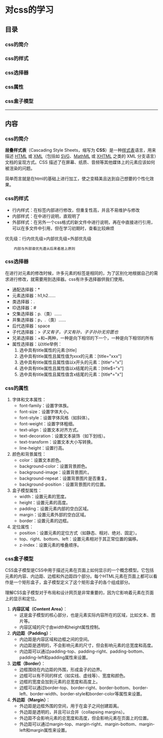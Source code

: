 # 对css的学习

## 目录

### css的简介

### css的样式

### css选择器

### css属性

### css盒子模型

------

## 内容

### css的简介

**层叠样式表**（Cascading Style Sheets，缩写为 **CSS**）是一种[样式表](https://developer.mozilla.org/zh-CN/docs/Web/API/StyleSheet)语言，用来描述 [HTML](https://developer.mozilla.org/zh-CN/docs/Web/HTML) 或 [XML](https://developer.mozilla.org/zh-CN/docs/Web/XML/XML_introduction)（包括如 [SVG](https://developer.mozilla.org/zh-CN/docs/Web/SVG)、[MathML](https://developer.mozilla.org/zh-CN/docs/Web/MathML) 或 [XHTML](https://developer.mozilla.org/zh-CN/docs/Glossary/XHTML) 之类的 XML 分支语言）文档的呈现方式。CSS 描述了在屏幕、纸质、音频等其他媒体上的元素应该如何被渲染的问题。

简单而言就是在html的基础上进行加工，使之变精美且达到自己想要的个性化效果。



### css的样式

- 行内样式：在标签内部进行修改，但重复性高，并且不易维护与修改
- 内部样式：在<head>中进行说明，直观明了
- 外部样式：在另外一个css格式的新文件中进行说明，再在<head>中直接进行引用，可以在多文件中引用，但在学习初期时，查看比较麻烦

优先级：行内优先级>内部优先级=外部优先级

 		内部与外部谁优先遵从后来者居上原则



### css选择器

在进行对元素的修改时候，许多元素的标签是相同的，为了区别化地根据自己的需求进行修改，就需要用到选择器。css有许多选择器供我们使用。

- 通配选择器：*
- 元素选择器：h1,h2……
- 类选择器：.
- ID选择器：#
- 交集选择器：p.（类）……
- 并集选择器：p，.（类）……
- 后代选择器：space
- 子代选择器：>                   *子又有子，子又有孙，子子孙孙无穷匮也*
- 兄弟选择器：+和~两种，一种是向下相邻的下一个，一种是向下相邻的所有
- 属性选择器：以title举例：
  1. 选中具有title属性的元素:[title]
  2. 选中具有title属性且属性值为xxx的元素：[title="xxx"]
  3. 选中具有title属性且属性值以x开头的元素：[title^="x"]
  4. 选中具有title属性且属性值以x结尾的元素：[title$="x"]
  5. 选中具有title属性且属性值含x结尾的元素：[title*="x"]

### css的属性

1. 字体和文本属性：
   - font-family：设置字体族。
   - font-size：设置字体大小。
   - font-style：设置字体风格（如斜体）。
   - font-weight：设置字体粗细。
   - text-align：设置文本对齐方式。
   - text-decoration：设置文本装饰（如下划线）。
   - text-transform：设置文本大小写转换。
   - line-height：设置行高。
2. 颜色和背景属性：
   - color：设置文本颜色。
   - background-color：设置背景颜色。
   - background-image：设置背景图片。
   - background-repeat：设置背景图片是否重复。
   - background-position：设置背景图片的位置。
3. 盒子模型属性：
   - width：设置元素的宽度。
   - height：设置元素的高度。
   - padding：设置元素内部的空白区域。
   - margin：设置元素外部的空白区域。
   - border：设置元素的边框。
4. 定位属性：
   - position：设置元素的定位方式（如静态、相对、绝对、固定）。
   - top、right、bottom、left：设置元素相对于其正常位置的偏移。
   - z-index：设置元素的堆叠顺序。

### css盒子模型

CSS盒子模型是CSS中用于描述元素在页面上如何显示的一个概念模型。它包括元素的内容、内边距、边框和外边距四个部分。每个HTML元素在页面上都可以看作是一个矩形盒子，盒子模型定义了这个矩形盒子的各个组成部分。

理解CSS盒子模型对于布局和设计网页是非常重要的，因为它影响着元素在页面上的显示和定位。

1. **内容区域（Content Area）**：
   - 这是盒子模型的核心部分，也是元素实际内容所在的区域，比如文本、图片等。
   - 内容区域的尺寸由width和height属性控制。
2. **内边距（Padding）**：
   - 内边距是内容区域和边框之间的空间。
   - 内边距是透明的，不会影响元素的尺寸，但会影响元素的总宽度和高度。
   - 内边距可以通过padding-top、padding-right、padding-bottom、padding-left和padding属性来设置。
3. **边框（Border）**：
   - 边框围绕在内边距的外围，形成盒子的边界。
   - 边框可以有不同的样式（如实线、虚线等）、宽度和颜色。
   - 边框的宽度会加到元素的总宽度和高度上。
   - 边框可以通过border-top、border-right、border-bottom、border-left、border-width、border-style和border-color等属性来设置。
4. **外边距（Margin）**：
   - 外边距是边框外围的空间，用于在盒子之间创建距离。
   - 外边距是透明的，并且可以合并（collapsing margins）。
   - 外边距不会影响元素的总宽度和高度，但会影响元素在页面上的位置。
   - 外边距可以通过margin-top、margin-right、margin-bottom、margin-left和margin属性来设置。